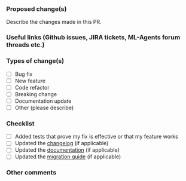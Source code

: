 ### Proposed change(s)

Describe the changes made in this PR.

### Useful links (Github issues, JIRA tickets, ML-Agents forum threads etc.)



### Types of change(s)

- [ ] Bug fix
- [ ] New feature
- [ ] Code refactor
- [ ] Breaking change
- [ ] Documentation update
- [ ] Other (please describe)

### Checklist
- [ ] Added tests that prove my fix is effective or that my feature works
- [ ] Updated the [changelog](https://github.com/Unity-Technologies/ml-agents/blob/develop/com.unity.ml-agents/CHANGELOG.md) (if applicable)
- [ ] Updated the [documentation](https://github.com/Unity-Technologies/ml-agents/tree/develop/docs) (if applicable)
- [ ] Updated the [migration guide](https://github.com/Unity-Technologies/ml-agents/blob/develop/docs/Migrating.md) (if applicable)

### Other comments
